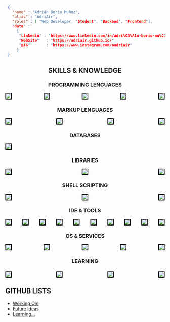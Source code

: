 ````json
 { 
   "name" : "Adrián Borio Muñoz",
   "alias" : "AdriAir",
   "roles" : [ "Web Developer, "Student", "Backend", "Frontend"],
   "data" : 
     { 
      "Linkedin" : "https://www.linkedin.com/in/adri%C3%A1n-borio-mu%C3%B1oz-11353b176/", 
      "WebSite"   : "https://adriair.github.io/",
      "@IG"       : "https://www.instagram.com/aadriair"
     }
 }
```` 
<center>
    <div>
        <h2><b>SKILLS & KNOWLEDGE</b></h2>
        <h3><b>PROGRAMMING LENGUAGES</b></h3>
        <p style="display: flex;
        flex-wrap: wrap;
        justify-content: space-between;
        gap: 5px; box-sizing: content-box; max-width: 720px;">
            <img style="border: 2px solid black;"
                src="https://img.shields.io/badge/JavaScript-F7DF1E?style=for-the-badge&logo=javascript&logoColor=black">
            <img style="border: 2px solid black;"
                src="https://img.shields.io/badge/TypeScript-3178C6?style=for-the-badge&logo=typescript&logoColor=white">
            <img style="border: 2px solid black;"
                src="https://img.shields.io/badge/Python3-3776AB?style=for-the-badge&logo=python&logoColor=white">
            <img style="border: 2px solid black;"
                src="https://img.shields.io/badge/C Lenguage-3776AB?style=for-the-badge&logo=c&logoColor=white">
            <img style="border: 2px solid black;"
                src="https://img.shields.io/badge/Java-DA291C?style=for-the-badge&logo=openjdk&logoColor=white">
        </p>
        <h3><b>MARKUP LENGUAGES</b></h3>
        <p style="display: flex;
        flex-wrap: wrap; justify-content: space-between; gap: 5px; box-sizing: content-box; max-width: 720px;">
            <img style="border: 2px solid black;"
                src="https://img.shields.io/badge/HTML5-E34F26?style=for-the-badge&logo=html5&logoColor=white">
            <img style="border: 2px solid black;"
                src="https://img.shields.io/badge/CSS3-1572B6?style=for-the-badge&logo=css3&logoColor=white">
            <img style="border: 2px solid black;"
                src="https://img.shields.io/badge/XML | XSD | DTD-005A9C?style=for-the-badge&logo=w3c&logoColor=white">
            <img style="border: 2px solid black;"
                src="https://img.shields.io/badge/SVG-FFB13B?style=for-the-badge&logo=SVG&logoColor=black">
        </p>
        <h3><b>DATABASES</b></h3>
        <p style="display: flex;
        flex-wrap: wrap; justify-content: space-between; gap: 5px; box-sizing: content-box; max-width: 720px;">
            <img style="border: 2px solid black;"
                src="https://img.shields.io/badge/MySQL-4479A1?style=for-the-badge&logo=mysql&logoColor=white">
        </p>
        <h3><b>LIBRARIES</b></h3>
        <p style="display: flex;
flex-wrap: wrap; justify-content: space-between; gap: 5px; box-sizing: content-box; max-width: 720px;">
            <img style="border: 2px solid black;"
                src="https://img.shields.io/badge/Bootstrap 5-7952B3?style=for-the-badge&logo=bootstrap&logoColor=white">
            <img style="border: 2px solid black;"
                src="https://img.shields.io/badge/TailWind CSS-06B6D4?style=for-the-badge&logo=tailwind css&logoColor=white">
            <img style="border: 2px solid black;"
                src="https://img.shields.io/badge/PyGame-3776AB?style=for-the-badge&logo=python&logoColor=white">
        </p>
        <!-- <h3><b>FRAMEWORKS</b></h3>
<p style="display: flex;
flex-wrap: wrap; justify-content: space-between; gap: 5px; box-sizing: content-box; max-width: 720px;"> -->
        <!-- </p> -->
        <h3><b>SHELL SCRIPTING</b></h3>
        <p style="display: flex;
flex-wrap: wrap; justify-content: space-between; gap: 5px; box-sizing: content-box; max-width: 720px;">
            <img style="border: 2px solid black;"
                src="https://img.shields.io/badge/GNU Bash-4EAA25?style=for-the-badge&logo=gnu bash&logoColor=white">
            <img style="border: 2px solid black;"
                src="https://img.shields.io/badge/Windows Batch-4D4D4D?style=for-the-badge&logo=windows terminal&logoColor=white">
            <img style="border: 2px solid black;"
                src="https://img.shields.io/badge/Powershell-5391FE?style=for-the-badge&logo=powershell&logoColor=white">
        </p>
        <h3><b>IDE & TOOLS</b></h3>
        <p style="display: flex;
flex-wrap: wrap; justify-content: space-between; gap: 5px; box-sizing: content-box; max-width: 720px;">
            <img style="border: 2px solid black;"
                src="https://img.shields.io/badge/VS Code-007ACC?style=for-the-badge&logo=visual studio code&logoColor=white">
            <img style="border: 2px solid black;"
                src="https://img.shields.io/badge/Apache NetBeans-1B6AC6?style=for-the-badge&logo=apache netbeans ide&logoColor=white">
            <img style="border: 2px solid black;"
                src="https://img.shields.io/badge/Git-F05032?style=for-the-badge&logo=git&logoColor=white">
            <img style="border: 2px solid black;"
                src="https://img.shields.io/badge/GitHub-181717?style=for-the-badge&logo=github&logoColor=white">
            <img style="border: 2px solid black;"
                src="https://img.shields.io/badge/Microsoft Office-D83B01?style=for-the-badge&logo=microsoft office&logoColor=white">
            <img style="border: 2px solid black;"
                src="https://img.shields.io/badge/LibreOffice-18A303?style=for-the-badge&logo=libreoffice&logoColor=white">
            <img style="border: 2px solid black;"
                src="https://img.shields.io/badge/Google WorkSpace-4285F4?style=for-the-badge&logo=google drive&logoColor=white">
            <img style="border: 2px solid black;"
                src="https://img.shields.io/badge/XAMPP-FB7A24?style=for-the-badge&logo=xampp&logoColor=white">
            <img style="border: 2px solid black;"
                src="https://img.shields.io/badge/Packet Tracer-1BA0D7?style=for-the-badge&logo=cisco&logoColor=white">
            <img style="border: 2px solid black;"
                src="https://img.shields.io/badge/Wireshark-1679A7?style=for-the-badge&logo=wireshark&logoColor=white">
        </p>
        <h3><b>OS & SERVICES</b></h3>
        <p style="display: flex;
flex-wrap: wrap; justify-content: space-between; gap: 5px; box-sizing: content-box; max-width: 720px;">
            <img style="border: 2px solid black;"
                src="https://img.shields.io/badge/Linux-FCC624?style=for-the-badge&logo=linux&logoColor=black">
            <img style="border: 2px solid black;"
                src="https://img.shields.io/badge/Windows-0078D4?style=for-the-badge&logo=windows 11&logoColor=white">
            <img style="border: 2px solid black;"
                src="https://img.shields.io/badge/Ubuntu Server-E95420?style=for-the-badge&logo=ubuntu&logoColor=white">
            <img style="border: 2px solid black;"
                src="https://img.shields.io/badge/Windows Server-0078D6?style=for-the-badge&logo=windows&logoColor=white">
            <img style="border: 2px solid black;"
                src="https://img.shields.io/badge/VirtualBox-183A61?style=for-the-badge&logo=virtualbox&logoColor=white">
        </p>
        <h3><b>LEARNING</b>
            <h3>
                <p style="display: flex;
flex-wrap: wrap; justify-content: space-between; gap: 5px; box-sizing: content-box; max-width: 720px;">
                    <img style="border: 2px solid black;"
                        src="https://img.shields.io/badge/Android Studio-3DDC84?style=for-the-badge&logo=android studio&logoColor=white">
                    <img style="border: 2px solid black;"
                        src="https://img.shields.io/badge/Unity-FFFFFF?style=for-the-badge&logo=unity&logoColor=black">
                    <img style="border: 2px solid black;"
                        src="https://img.shields.io/badge/Angular-DD0031?style=for-the-badge&logo=angular&logoColor=white">
                    <img style="border: 2px solid black;"
                        src="https://img.shields.io/badge/Docker-2496ED?style=for-the-badge&logo=docker&logoColor=white">
                </p>
    </div>
</center>
<h2><b>GITHUB LISTS</b></h2>
<p>
<ul>
    <li>
        <a href="https://github.com/stars/AdriAir/lists/working-on">
            Working On!
        </a>
    </li>
    <li>
        <a href="https://github.com/stars/AdriAir/lists/future-ideas">
            Future Ideas
        </a>
    </li>
    <li>
        <a href="https://github.com/stars/AdriAir/lists/learning">
            Learning...
        </a>
    </li>
</ul>
</p>
